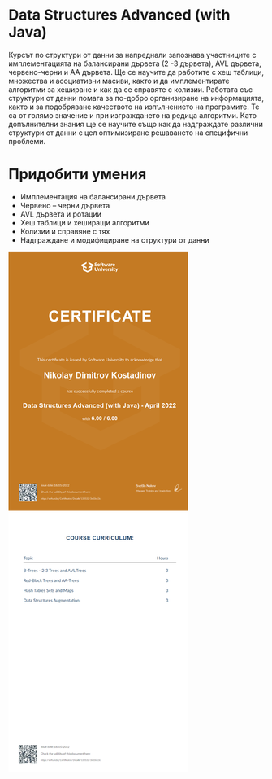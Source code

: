 # Data Structures Advanced (with Java)
Курсът по структури от данни за напреднали запознава участниците с имплементацията на балансирани дървета (2 -3 дървета), AVL дървета, червено-черни и AA дървета. Ще се научите да работите с хеш таблици, множества и асоциативни масиви, както и да имплементирате алгоритми за хеширане и как да се справяте с колизии. Работата със структури от данни помага за по-добро организиране на информацията, както и за подобряване качеството на изпълнението на програмите. Те са от голямо значение и при изграждането на редица алгоритми. Като допълнителни знания ще се научите също как да надграждате различни структури от данни с цел оптимизиране решаването на специфични проблеми.
# Придобити умения
* Имплементация на балансирани дървета
* Червено – черни дървета
* AVL дървета и ротации
* Хеш таблици и хеширащи алгоритми
* Колизии и справяне с тях
* Надграждане и модифициране на структури от данни

 ![Certificate](https://github.com/NikolayKostadinov/Data-Structures-Advanced/blob/main/Certificate/Data%20Structures%20Advanced%20(with%20Java)%20-%20April%202022%20-%20Certificate.jpeg)
